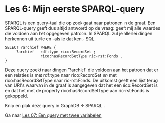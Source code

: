 # Les 6: Mijn eerste SPARQL-query
SPARQL is een query-taal die op zoek gaat naar patronen in de graaf. Een SPARQL-query geeft dus altijd antwoord op de vraag: geeft mij alle waardes die voldoen aan het opgegeven patroon. In SPARQL zul je allerlei dingen herkennen uit turtle en -als je dat kent- SQL.

```
SELECT ?archief WHERE {
     ?archief   rdf:type rico:RecordSet ;
                rico:hasRecordSetType ric-rst:Fonds .
}

```

Deze query zoekt naar dingen '?archief' die voldoen aan het patroon dat er een relaties is met rdf:type naar rico:RecordSet *en* met rico:hasRecordSetType naar ric-rst:Fonds. De uitkomst geeft een lijst terug van URI's waarvan in de graaf is aangegeven dat het een rico:RecordSet is en dat het met de property rico:hasRecordSetType aan ric-rst:Fonds is gekoppeld.

Knip en plak deze query in GraphDB -> SPARQL .

Ga naar [Les 07: Een query met twee variabelen](les07.md)
